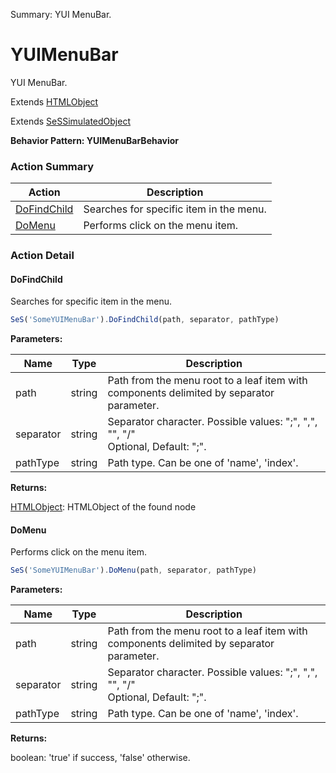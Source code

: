 Summary: YUI MenuBar.

# YUIMenuBar

YUI MenuBar.
 
Extends [HTMLObject](HTMLObject.md)

Extends [SeSSimulatedObject](SeSSimulatedObject.md)





**Behavior Pattern: YUIMenuBarBehavior**


<!-- ============================== property summary ========================== -->

  
<!-- ============================== action summary ========================== -->



### Action Summary

|  **Action** | **Description** | 
| ----------- | --------------- |
|  [DoFindChild](#dofindchild) | Searches for specific item in the menu. |
|  [DoMenu](#domenu) | Performs click on the menu item. |




<!-- ============================== property detail ========================== -->
  
  
<!-- ============================== action detail ========================== -->
  
### Action Detail
    
<a name="DoFindChild"></a>    
#### DoFindChild

Searches for specific item in the menu.

```javascript
SeS('SomeYUIMenuBar').DoFindChild(path, separator, pathType)
```


**Parameters:**

|  **Name** | **Type** | **Description** |
| ---------- | -------- | --------------- |
| path | string |  Path from the menu root to a leaf item with components delimited by separator parameter. |
| separator | string |  Separator character. Possible values: ";", ",", "\", "/"<br>Optional, Default: ";". |
| pathType | string |  Path type. Can be one of 'name', 'index'. |




**Returns:**

[HTMLObject](HTMLObject.md): HTMLObject of the found node



<a name="see.also.yuimenubar.dofindchild"></a>

<a name="DoMenu"></a>    
#### DoMenu

Performs click on the menu item.

```javascript
SeS('SomeYUIMenuBar').DoMenu(path, separator, pathType)
```


**Parameters:**

|  **Name** | **Type** | **Description** |
| ---------- | -------- | --------------- |
| path | string |  Path from the menu root to a leaf item with components delimited by separator parameter. |
| separator | string |  Separator character. Possible values: ";", ",", "\", "/"<br>Optional, Default: ";". |
| pathType | string |  Path type. Can be one of 'name', 'index'. |




**Returns:**

boolean: 'true' if success, 'false' otherwise.



<a name="see.also.yuimenubar.domenu"></a>

  

